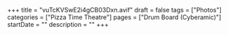 +++
title = "vuTcKVSwE2i4gCB03Dxn.avif"
draft = false
tags = ["Photos"]
categories = ["Pizza Time Theatre"]
pages = ["Drum Board (Cyberamic)"]
startDate = ""
description = ""
+++

